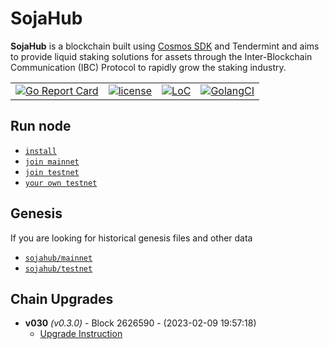 # SojaHub

**SojaHub** is a blockchain built using [Cosmos SDK](https://github.com/cosmos/cosmos-sdk) and Tendermint and aims to provide liquid staking solutions for assets
through the Inter-Blockchain Communication (IBC) Protocol to rapidly grow the staking industry.

|  |  |  |  |
| --- | --- | --- | --- |
| [![Go Report Card](https://goreportcard.com/badge/github.com/sojahub/sojahub)](https://goreportcard.com/report/github.com/sojahub/sojahub) | [![license](https://img.shields.io/github/license/cosmos/gaia.svg)](https://github.com/sojahub/sojahub/blob/main/LICENSE) | [![LoC](https://tokei.rs/b1/github/sojahub/sojahub)](https://github.com/sojahub/sojahub) | [![GolangCI](https://golangci.com/badges/github.com/cosmos/cosmos.svg)](https://golangci.com/r/github.com/sojahub/sojahub) |

## Run node

- [`install`](./docs/guaid/install.md)
- [`join mainnet`](./docs/guaid/join-mainnet.md)
- [`join testnet`](./docs/guaid/join-testnet.md)
- [`your own testnet`](./docs/guaid/your-own-testnet.md)

## Genesis

If you are looking for historical genesis files and other data

- [`sojahub/mainnet`](https://github.com/sojahub/network/tree/main/mainnets)
- [`sojahub/testnet`](https://github.com/sojahub/network/tree/main/testnets)


## Chain Upgrades

- **v030** _(v0.3.0)_ - Block 2626590 - (2023-02-09 19:57:18)
  - [Upgrade Instruction](https://github.com/sojahub/sojahub/tree/main/app/upgrades/v030)
